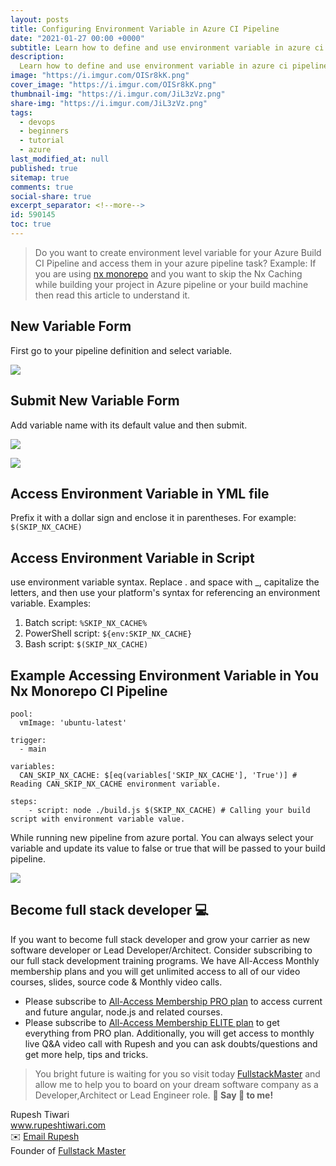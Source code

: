 ```yaml
---
layout: posts
title: Configuring Environment Variable in Azure CI Pipeline
date: "2021-01-27 00:00 +0000"
subtitle: Learn how to define and use environment variable in azure ci pipeline
description:
  Learn how to define and use environment variable in azure ci pipeline
image: "https://i.imgur.com/OISr8kK.png"
cover_image: "https://i.imgur.com/OISr8kK.png"
thumbnail-img: "https://i.imgur.com/JiL3zVz.png"
share-img: "https://i.imgur.com/JiL3zVz.png"
tags:
  - devops
  - beginners
  - tutorial
  - azure
last_modified_at: null
published: true
sitemap: true
comments: true
social-share: true
excerpt_separator: <!--more-->
id: 590145
toc: true
---
```


> Do you want to create environment level variable for your Azure Build CI
> Pipeline and access them in your azure pipeline task? Example: If you are
> using [nx monorepo](https://nx.dev/) and you want to skip the Nx Caching while
> building your project in Azure pipeline or your build machine then read this
> article to understand it.

## New Variable Form

First go to your pipeline definition and select variable.

![](https://i.imgur.com/pIhtjuP.png)

## Submit New Variable Form

Add variable name with its default value and then submit.

![](https://i.imgur.com/hzet2hW.png)

![](https://i.imgur.com/pE19aCJ.png)

## Access Environment Variable in YML file

Prefix it with a dollar sign and enclose it in parentheses. For example:
`$(SKIP_NX_CACHE)`

## Access Environment Variable in Script

use environment variable syntax. Replace . and space with \_, capitalize the
letters, and then use your platform's syntax for referencing an environment
variable. Examples:

1. Batch script: `%SKIP_NX_CACHE%`
2. PowerShell script: `${env:SKIP_NX_CACHE}`
3. Bash script: `$(SKIP_NX_CACHE)`

## Example Accessing Environment Variable in You Nx Monorepo CI Pipeline

```yaml=
pool:
  vmImage: 'ubuntu-latest'

trigger:
  - main

variables:
  CAN_SKIP_NX_CACHE: $[eq(variables['SKIP_NX_CACHE'], 'True')] # Reading CAN_SKIP_NX_CACHE environment variable.

steps:
    - script: node ./build.js $(SKIP_NX_CACHE) # Calling your build script with environment variable value.
```

While running new pipeline from azure portal. You can always select your
variable and update its value to false or true that will be passed to your build
pipeline.

![](https://i.imgur.com/2Me50b0.png)

## Become full stack developer 💻

If you want to become full stack developer and grow your carrier as new software
developer or Lead Developer/Architect. Consider subscribing to our full stack
development training programs. We have All-Access Monthly membership plans and
you will get unlimited access to all of our video courses, slides, source code &
Monthly video calls.

- Please subscribe to
  [All-Access Membership PRO plan](https://www.fullstackmaster.net/pro) to
  access current and future angular, node.js and related courses.
- Please subscribe to
  [All-Access Membership ELITE plan](https://www.fullstackmaster.net/elite) to
  get everything from PRO plan. Additionally, you will get access to monthly
  live Q&A video call with Rupesh and you can ask doubts/questions and get more
  help, tips and tricks.

> You bright future is waiting for you so visit today
> [FullstackMaster](www.fullstackmaster.net) and allow me to help you to board
> on your dream software company as a Developer,Architect or Lead Engineer role.
> **💖 Say 👋 to me!**

<div> 
Rupesh Tiwari </div><div>
<a href="https://www.rupeshtiwari.com"> www.rupeshtiwari.com</a> </div><div>
✉️ <a href="mailto:fullstackmaster1@gmail.com?subject=Hi"> Email Rupesh</a> </div><div>
Founder of <a href="https://www.fullstackmaster.net"> Fullstack Master</a></div><div>
</div>
